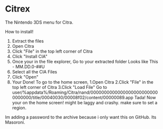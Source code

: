 # Citrex
The Nintendo 3DS menu for Citra.

How to install!
1. Extract the  files
2. Open Citra
3. Click "File" in the top left corner of Citra
4. Click "Install CIA"
5. Once your in the file explorer, Go to your extracted folder Looks like This - MM.DD.0-##U
6. Select all the CIA Files
7. Click "Open"
8. Your Done!
To go to the home screen,
1.Open Citra
2.Click "File" in the top left corner of Citra
3.Click "Load File"
Go to user/%appdata%/Roaming/Citra/nand/00000000000000000000000000000000/title/00040030/00008f02/content/00000089.app
Tada! Now your on the home screen! might be laggy and crashy. make sure to set a region.


Im adding a password to the archive because i only want this on GitHub.
Its Masoroni.

